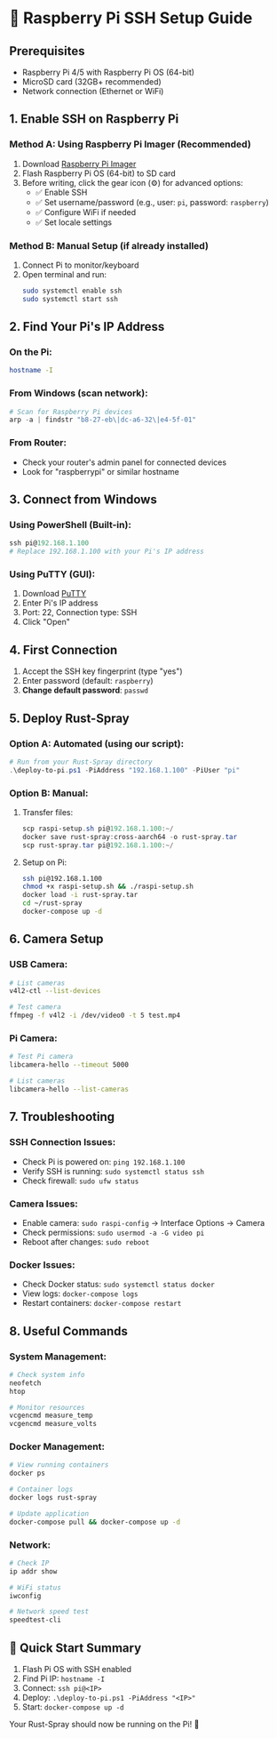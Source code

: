 # 🔧 Raspberry Pi SSH Setup Guide

## Prerequisites
- Raspberry Pi 4/5 with Raspberry Pi OS (64-bit)
- MicroSD card (32GB+ recommended)
- Network connection (Ethernet or WiFi)

## 1. Enable SSH on Raspberry Pi

### Method A: Using Raspberry Pi Imager (Recommended)
1. Download [Raspberry Pi Imager](https://www.raspberrypi.com/software/)
2. Flash Raspberry Pi OS (64-bit) to SD card
3. Before writing, click the gear icon (⚙️) for advanced options:
   - ✅ Enable SSH
   - ✅ Set username/password (e.g., user: `pi`, password: `raspberry`)
   - ✅ Configure WiFi if needed
   - ✅ Set locale settings

### Method B: Manual Setup (if already installed)
1. Connect Pi to monitor/keyboard
2. Open terminal and run:
   ```bash
   sudo systemctl enable ssh
   sudo systemctl start ssh
   ```

## 2. Find Your Pi's IP Address

### On the Pi:
```bash
hostname -I
```

### From Windows (scan network):
```powershell
# Scan for Raspberry Pi devices
arp -a | findstr "b8-27-eb\|dc-a6-32\|e4-5f-01"
```

### From Router:
- Check your router's admin panel for connected devices
- Look for "raspberrypi" or similar hostname

## 3. Connect from Windows

### Using PowerShell (Built-in):
```powershell
ssh pi@192.168.1.100
# Replace 192.168.1.100 with your Pi's IP address
```

### Using PuTTY (GUI):
1. Download [PuTTY](https://www.putty.org/)
2. Enter Pi's IP address
3. Port: 22, Connection type: SSH
4. Click "Open"

## 4. First Connection
1. Accept the SSH key fingerprint (type "yes")
2. Enter password (default: `raspberry`)
3. **Change default password**: `passwd`

## 5. Deploy Rust-Spray

### Option A: Automated (using our script):
```powershell
# Run from your Rust-Spray directory
.\deploy-to-pi.ps1 -PiAddress "192.168.1.100" -PiUser "pi"
```

### Option B: Manual:
1. Transfer files:
   ```powershell
   scp raspi-setup.sh pi@192.168.1.100:~/
   docker save rust-spray:cross-aarch64 -o rust-spray.tar
   scp rust-spray.tar pi@192.168.1.100:~/
   ```

2. Setup on Pi:
   ```bash
   ssh pi@192.168.1.100
   chmod +x raspi-setup.sh && ./raspi-setup.sh
   docker load -i rust-spray.tar
   cd ~/rust-spray
   docker-compose up -d
   ```

## 6. Camera Setup

### USB Camera:
```bash
# List cameras
v4l2-ctl --list-devices

# Test camera
ffmpeg -f v4l2 -i /dev/video0 -t 5 test.mp4
```

### Pi Camera:
```bash
# Test Pi camera
libcamera-hello --timeout 5000

# List cameras
libcamera-hello --list-cameras
```

## 7. Troubleshooting

### SSH Connection Issues:
- Check Pi is powered on: `ping 192.168.1.100`
- Verify SSH is running: `sudo systemctl status ssh`
- Check firewall: `sudo ufw status`

### Camera Issues:
- Enable camera: `sudo raspi-config` → Interface Options → Camera
- Check permissions: `sudo usermod -a -G video pi`
- Reboot after changes: `sudo reboot`

### Docker Issues:
- Check Docker status: `sudo systemctl status docker`
- View logs: `docker-compose logs`
- Restart containers: `docker-compose restart`

## 8. Useful Commands

### System Management:
```bash
# Check system info
neofetch
htop

# Monitor resources
vcgencmd measure_temp
vcgencmd measure_volts
```

### Docker Management:
```bash
# View running containers
docker ps

# Container logs
docker logs rust-spray

# Update application
docker-compose pull && docker-compose up -d
```

### Network:
```bash
# Check IP
ip addr show

# WiFi status
iwconfig

# Network speed test
speedtest-cli
```

## 🚀 Quick Start Summary

1. Flash Pi OS with SSH enabled
2. Find Pi IP: `hostname -I` 
3. Connect: `ssh pi@<IP>`
4. Deploy: `.\deploy-to-pi.ps1 -PiAddress "<IP>"`
5. Start: `docker-compose up -d`

Your Rust-Spray should now be running on the Pi! 🎉

